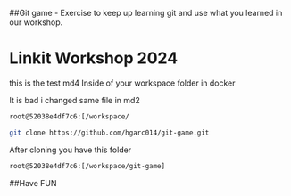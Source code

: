 ##Git game - Exercise to keep up learning git and use what you learned in our workshop.

# Linkit Workshop 2024
this is the test md4
Inside of your workspace folder in docker 

It is bad i changed same file in md2

```bash
root@52038e4df7c6:[/workspace/
```

```bash
git clone https://github.com/hgarc014/git-game.git
```

After cloning you have this folder

```bash
root@52038e4df7c6:[/workspace/git-game]
```

##Have FUN
